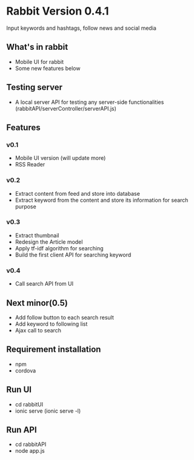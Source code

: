 # Rabbit Version 0.4.1
Input keywords and hashtags, follow news and social media

## What's in rabbit
* Mobile UI for rabbit
* Some new features below

## Testing server
* A local server API for testing any server-side functionalities (rabbitAPI/serverController/serverAPI.js)

## Features
### v0.1
* Mobile UI version (will update more)
* RSS Reader

### v0.2
* Extract content from feed and store into database
* Extract keyword from the content and store its information for search purpose

### v0.3
* Extract thumbnail
* Redesign the Article model
* Apply tf-idf algorithm for searching
* Build the first client API for searching keyword

### v0.4
* Call search API from UI

## Next minor(0.5)
* Add follow button to each search result
* Add keyword to following list
* Ajax call to search

## Requirement installation
* npm
* cordova

## Run UI
* cd rabbitUI
* ionic serve (ionic serve -l)

## Run API
* cd rabbitAPI
* node app.js